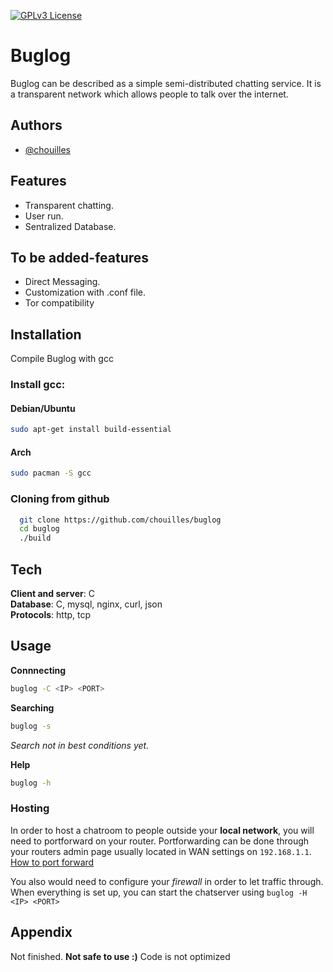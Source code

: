 [![GPLv3 License](https://img.shields.io/badge/License-GPL%20v3-yellow.svg)](https://github.com/chouilles/buglog/blob/main/LICENSE)


# Buglog

Buglog can be described as a simple semi-distributed chatting service. It is a transparent network which allows people to talk over the internet.


## Authors

- [@chouilles](https://www.github.com/chouilles)


## Features

- Transparent chatting.
- User run.
- Sentralized Database.

## To be added-features

- Direct Messaging.
- Customization with .conf file.
- Tor compatibility
## Installation

Compile Buglog with gcc 
### Install gcc:
#### Debian/Ubuntu
```bash
sudo apt-get install build-essential
```
#### Arch
```bash
sudo pacman -S gcc
```

### Cloning from github
```bash
  git clone https://github.com/chouilles/buglog
  cd buglog
  ./build
```

## Tech

**Client and server**: C  
**Database**: C, mysql, nginx, curl, json  
**Protocols**: http, tcp

## Usage

**Connnecting**
``` bash
buglog -C <IP> <PORT>
```
**Searching**
```bash
buglog -s
```
*Search not in best conditions yet.* 

**Help**
```bash
buglog -h 
``` 
 
 ### Hosting 
 
 In order to host a chatroom to people outside your **local network**, you will need to portforward on your router. Portforwarding can be done through your routers admin page usually located in WAN settings on `192.168.1.1`. [How to port forward](https://www.hellotech.com/guide/for/how-to-port-forward)

 You also would need to configure your *firewall* in order to let traffic through.
When everything is set up, you can start the chatserver using ```buglog -H <IP> <PORT>```
## Appendix

Not finished. **Not safe to use :)** Code is not optimized

